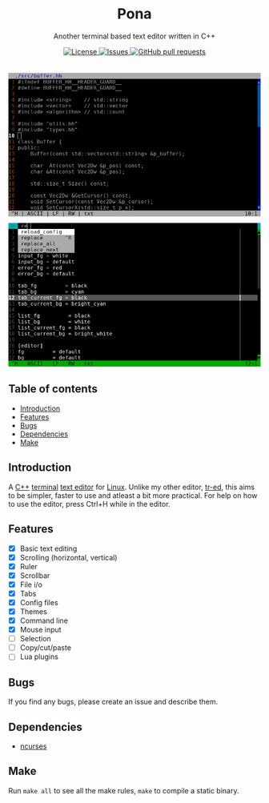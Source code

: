 <p align="center">
	<h1 align="center">Pona</h2>
	<p align="center">Another terminal based text editor written in C++</p>
</p>
<p align="center">
	<a href="./LICENSE">
		<img alt="License" src="https://img.shields.io/badge/license-GPL-blue?color=7aca00"/>
	</a>
	<a href="https://github.com/LordOfTrident/pona/issues">
		<img alt="Issues" src="https://img.shields.io/github/issues/LordOfTrident/pona?color=0088ff"/>
	</a>
	<a href="https://github.com/LordOfTrident/pona/pulls">
		<img alt="GitHub pull requests" src="https://img.shields.io/github/issues-pr/LordOfTrident/pona?color=0088ff"/>
	</a>
	<br><br><br>
	<img width="600px" src="res/screenshots.png"/>
</p>

## Table of contents
* [Introduction](#introduction)
* [Features](#features)
* [Bugs](#bugs)
* [Dependencies](#dependencies)
* [Make](#make)

## Introduction
A [C++](https://en.wikipedia.org/wiki/C%2B%2B) [terminal](https://en.wikipedia.org/wiki/Terminal_emulator)
[text editor](https://en.wikipedia.org/wiki/Text_editor) for [Linux](https://en.wikipedia.org/wiki/Linux).
Unlike my other editor, [tr-ed](https://github.com/LordOfTrident/trident-editor), this aims to be simpler,
faster to use and atleast a bit more practical. For help on how to use the editor, press Ctrl+H while
in the editor.

## Features
- [X] Basic text editing
- [X] Scrolling (horizontal, vertical)
- [X] Ruler
- [X] Scrollbar
- [X] File i/o
- [X] Tabs
- [X] Config files
- [x] Themes
- [X] Command line
- [X] Mouse input
- [ ] Selection
- [ ] Copy/cut/paste
- [ ] Lua plugins

## Bugs
If you find any bugs, please create an issue and describe them.

## Dependencies
- [ncurses](https://en.wikipedia.org/wiki/Ncurses)

## Make
Run `make all` to see all the make rules, `make` to compile a static binary.
